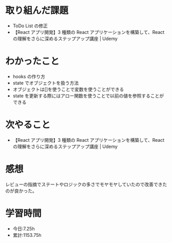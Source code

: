 # 取り組んだ課題

- ToDo List の修正
- 【React アプリ開発】3 種類の React アプリケーションを構築して、React の理解をさらに深めるステップアップ講座 | Udemy

# わかったこと

- hooks の作り方
- state でオブジェクトを扱う方法
- オブジェクトは[]を使うことで変数を使うことができる
- state を更新する際にはアロー関数を使うことで以前の値を参照することができる

# 次やること

- 【React アプリ開発】3 種類の React アプリケーションを構築して、React の理解をさらに深めるステップアップ講座 | Udemy

# 感想

レビューの指摘でステートやロジックの多さでモヤモヤしていたので改善できたのが良かった。

# 学習時間

- 今日:7.25h
- 累計:1153.75h
